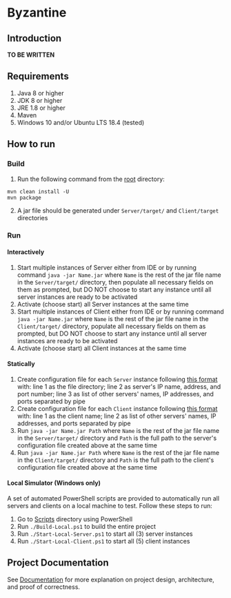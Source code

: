 # Byzantine

## Introduction

**TO BE WRITTEN**

## Requirements

1. Java 8 or higher
2. JDK 8 or higher
3. JRE 1.8 or higher
4. Maven
5. Windows 10 and/or Ubuntu LTS 18.4 (tested)

## How to run

### Build

1. Run the following command from the [root](#) directory:
```
mvn clean install -U
mvn package
```

2. A jar file should be generated under `Server/target/` and `Client/target` directories

### Run

#### Interactively

1. Start multiple instances of Server either from IDE or by running command `java -jar Name.jar` where `Name` is the rest of the jar file name in the `Server/target/` directory, then populate all necessary fields on them as prompted, but DO NOT choose to start any instance until all server instances are ready to be activated
2. Activate (choose start) all Server instances at the same time
3. Start multiple instances of Client either from IDE or by running command `java -jar Name.jar` where `Name` is the rest of the jar file name in the `Client/target/` directory, populate all necessary fields on them as prompted, but DO NOT choose to start any instance until all server instances are ready to be activated
4. Activate (choose start) all Client instances at the same time

#### Statically

1. Create configuration file for each `Server` instance following [this format](./Server/src/main/resources/Configurations/ServerConfiguration.txt) with: line 1 as the file directory; line 2 as server's IP name, address, and port number; line 3 as list of other servers' names, IP addresses, and ports separated by pipe
2. Create configuration file for each `Client` instance following [this format](./Client/src/main/resources/Configurations/ClientConfiguration.txt) with: line 1 as the client name; line 2 as list of other servers' names, IP addresses, and ports separated by pipe
3. Run `java -jar Name.jar Path` where `Name` is the rest of the jar file name in the `Server/target/` directory and `Path` is the full path to the server's configuration file created above at the same time
4. Run `java -jar Name.jar Path` where `Name` is the rest of the jar file name in the `Client/target/` directory and `Path` is the full path to the client's configuration file created above at the same time

#### Local Simulator (Windows only)

A set of automated PowerShell scripts are provided to automatically run all servers and clients on a local machine to test. Follow these steps to run:

1. Go to [Scripts](./Scripts) directory using PowerShell
2. Run `./Build-Local.ps1` to build the entire project
3. Run `./Start-Local-Server.ps1` to start all (3) server instances
4. Run `./Start-Local-Client.ps1` to start all (5) client instances

## Project Documentation

See [Documentation](./Documentation/Documentation.md) for more explanation on project design, architecture, and proof of correctness.
